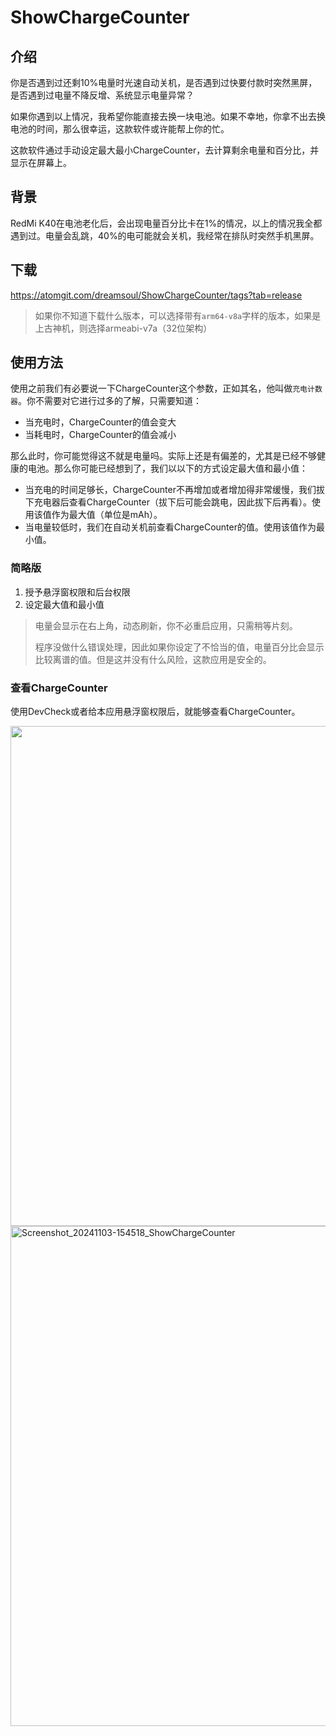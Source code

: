 # ShowChargeCounter

## 介绍

你是否遇到过还剩10%电量时光速自动关机，是否遇到过快要付款时突然黑屏，是否遇到过电量不降反增、系统显示电量异常？  

如果你遇到以上情况，我希望你能直接去换一块电池。如果不幸地，你拿不出去换电池的时间，那么很幸运，这款软件或许能帮上你的忙。  



这款软件通过手动设定最大最小ChargeCounter，去计算剩余电量和百分比，并显示在屏幕上。  

## 背景

RedMi K40在电池老化后，会出现电量百分比卡在1%的情况，以上的情况我全都遇到过。电量会乱跳，40%的电可能就会关机，我经常在排队时突然手机黑屏。  

## 下载

https://atomgit.com/dreamsoul/ShowChargeCounter/tags?tab=release  

> 如果你不知道下载什么版本，可以选择带有`arm64-v8a`字样的版本，如果是上古神机，则选择armeabi-v7a（32位架构）

## 使用方法

使用之前我们有必要说一下ChargeCounter这个参数，正如其名，他叫做`充电计数器`。你不需要对它进行过多的了解，只需要知道：  

- 当充电时，ChargeCounter的值会变大
- 当耗电时，ChargeCounter的值会减小

那么此时，你可能觉得这不就是电量吗。实际上还是有偏差的，尤其是已经不够健康的电池。那么你可能已经想到了，我们以以下的方式设定最大值和最小值：  

- 当充电的时间足够长，ChargeCounter不再增加或者增加得非常缓慢，我们拔下充电器后查看ChargeCounter（拔下后可能会跳电，因此拔下后再看）。使用该值作为最大值（单位是mAh）。  
- 当电量较低时，我们在自动关机前查看ChargeCounter的值。使用该值作为最小值。



### 简略版

1. 授予悬浮窗权限和后台权限
2. 设定最大值和最小值

> 电量会显示在右上角，动态刷新，你不必重启应用，只需稍等片刻。  
>
> 程序没做什么错误处理，因此如果你设定了不恰当的值，电量百分比会显示比较离谱的值。但是这并没有什么风险，这款应用是安全的。  



### 查看ChargeCounter

使用DevCheck或者给本应用悬浮窗权限后，就能够查看ChargeCounter。  

<img src="https://s21.ax1x.com/2024/11/03/pArYGqg.jpg" height="800px" />



<img src="https://s21.ax1x.com/2024/11/03/pArY8sS.png" alt="Screenshot_20241103-154518_ShowChargeCounter" height="800px"/>